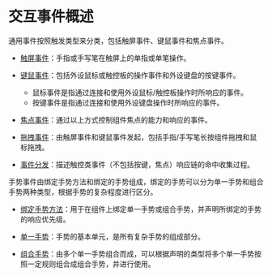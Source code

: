 # 交互事件概述


通用事件按照触发类型来分类，包括触屏事件、键鼠事件和焦点事件。


- [触屏事件](arkts-common-events-touch-screen-event.md)：手指或手写笔在触屏上的单指或单笔操作。

- [键鼠事件](arkts-common-events-device-input-event.md)：包括外设鼠标或触控板的操作事件和外设键盘的按键事件。
  - 鼠标事件是指通过连接和使用外设鼠标/触控板操作时所响应的事件。
  - 按键事件是指通过连接和使用外设键盘操作时所响应的事件。

- [焦点事件](arkts-common-events-focus-event.md)：通过以上方式控制组件焦点的能力和响应的事件。

- [拖拽事件](arkts-common-events-drag-event.md)：由触屏事件和键鼠事件发起，包括手指/手写笔长按组件拖拽和鼠标拖拽。

- [事件分发](arkts-common-events-distribute.md)：描述触控类事件（不包括按键，焦点）响应链的命中收集过程。

手势事件由绑定手势方法和绑定的手势组成，绑定的手势可以分为单一手势和组合手势两种类型，根据手势的复杂程度进行区分。


- [绑定手势方法](arkts-gesture-events-binding.md)：用于在组件上绑定单一手势或组合手势，并声明所绑定的手势的响应优先级。

- [单一手势](arkts-gesture-events-single-gesture.md)：手势的基本单元，是所有复杂手势的组成部分。

- [组合手势](arkts-gesture-events-combined-gestures.md)：由多个单一手势组合而成，可以根据声明的类型将多个单一手势按照一定规则组合成组合手势，并进行使用。
